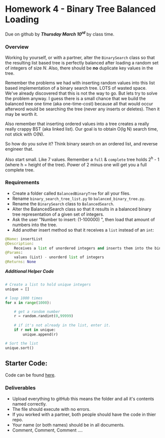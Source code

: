 # Homework 4 - Binary Tree Balanced Loading
Due on github by ***Thursday March 10<sup>rd</sup>*** by class time. 

### Overview
Working by yourself, or with a partner, alter the `BinarySearch` class so that the resulting list based tree is perfectly balanced after loading a random set of integers of size _N_. Also, there should be __no__ duplicate key values in the tree. 

Remember the problems we had with inserting random values into this list based implementation of a binary search tree. LOTS of wasted space. We've already discovered that this is not the way to go. But lets try to solve the problem anyway. I guess there is a small chance that we build the balanced tree one time (aka one-time-cost) because all that would occur afterword would be searching the tree (never any inserts or deletes). Then it may be worth it.

Also remember that inserting ordered values into a tree creates a really really crappy BST (aka linked list). Our goal is to obtain O(lg N) search time, not stick with O(N). 

So how do you solve it? Think binary search on an ordered list, and reverse engineer that. 

Also start small. Like 7 values. Remember a `full` & `complete` tree holds 2<sup>h</sup> - 1 (where h = height of the tree). Power of 2 minus one will get you a full complete tree.

### Requirements
- Create a folder called `BalancedBinaryTree` for all your files.
- Rename `binary_search_tree_list.py` to  `balanced_binary_tree.py`.
- Rename the `BinarySearch` class to `BalancedSearch`.
- Alter the BalancedSearch class so that it results in a balanced binary tree representation of a given set of integers.
- Ask the user "Number to insert: (1-100000) ", then load that amount of numbers into the tree.
- Add another insert method so that it receives a `list` instead of an `int`:

```python
@Name: insertList
@Description:
    Receives a list of unordered integers and inserts them into the binary tree in such a manner that the resulting tree is balanced.
@Params:
    values (List) - unorderd list of integers
@Returns: None
```

***Additional Helper Code***

```python

# Create a list to hold unique integers
unique = []

# loop 1000 times
for x in range(1000):

    # get a random number
    r = random.randint(0,99999)
    
    # if it's not already in the list, enter it.
    if r not in unique:
        unique.append(r)

# Sort the list
unique.sort()

```

## Starter Code:
Code can be found [here](https://github.com/rugbyprof/2143-ObjectOrientedProgramming/blob/master/binary_search_tree_list.py).

### Deliverables

- Upload everything to gitHub this means the folder and all it's contents named correctly.
- The file should execute with no errors.
- If you worked with a partner, both people should have the code in thier repo.
- Your name (or both names) should be in all documents.
- Comment, Comment, Comment ....

